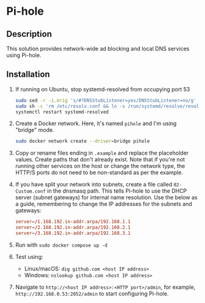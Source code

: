# Pi-hole

## Description

This solution provides network-wide ad blocking and local DNS services using Pi-hole.

## Installation

1. If running on Ubuntu, stop systemd-resolved from occupying port 53

    ```bash
    sudo sed -r -i.orig 's/#?DNSStubListener=yes/DNSStubListener=no/g' /etc/systemd/resolved.conf
    sudo sh -c 'rm /etc/resolv.conf && ln -s /run/systemd/resolve/resolv.conf /etc/resolv.conf'
    systemctl restart systemd-resolved
    ```

2. Create a Docker network. Here, it's named `pihole` and I'm using "bridge" mode.

    ```bash
    sudo docker network create --driver=bridge pihole
    ```

3. Copy or rename files ending in `.example` and replace the placeholder values. Create paths that don't already exist. Note that if you're not running other services on the host or change the network type, the HTTP/S ports do not need to be non-standard as per the example.

4. If you have split your network into subnets, create a file called `02-Custom.conf` in the dnsmasq path. This tells Pi-hole to use the DHCP server (subnet gateways) for internal name resolution. Use the below as a guide, remembering to change the IP addresses for the subnets and gateways:

    ```conf
    server=/1.168.192.in-addr.arpa/192.168.1.1
    server=/2.168.192.in-addr.arpa/192.168.2.1
    server=/3.168.192.in-addr.arpa/192.168.3.1
    ```

5. Run with `sudo docker compose up -d`

6. Test using:

    - Linux/macOS: `dig github.com <host IP address>`
    - Windows: `nslookup github.com <host IP address>`

7. Navigate to `http://<host IP address>:<HTTP port>/admin`, for example, `http://192.168.0.53:2052/admin` to start configuring Pi-hole.
